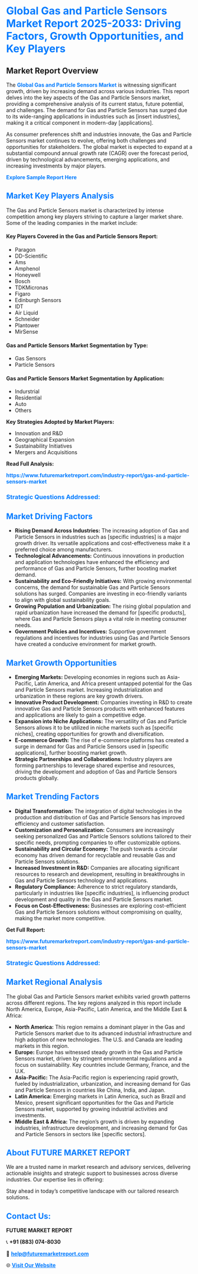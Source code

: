 <h1 style="color: #007BFF;">Global Gas and Particle Sensors Market Report 2025-2033: Driving Factors, Growth Opportunities, and Key Players</h1>

<section id="overview">
<h2>Market Report Overview</h2>
<p>The <a href="https://www.futuremarketreport.com/industry-report/gas-and-particle-sensors-market" style="color: #007BFF; text-decoration: none;"><strong>Global Gas and Particle Sensors Market</strong></a> is witnessing significant growth, driven by increasing demand across various industries. This report delves into the key aspects of the Gas and Particle Sensors market, providing a comprehensive analysis of its current status, future potential, and challenges. The demand for Gas and Particle Sensors has surged due to its wide-ranging applications in industries such as [insert industries], making it a critical component in modern-day [applications].</p>
<p>As consumer preferences shift and industries innovate, the Gas and Particle Sensors market continues to evolve, offering both challenges and opportunities for stakeholders. The global market is expected to expand at a substantial compound annual growth rate (CAGR) over the forecast period, driven by technological advancements, emerging applications, and increasing investments by major players.</p>
</section>

<section id="overview">
<p><a href="https://www.futuremarketreport.com/request-sample/reportId=76789" style="color: #007BFF; text-decoration: none;"><strong>Explore Sample Report Here</strong></a></p>
</section>

<section id="key-players">
<h2 style="color: #007BFF;">Market Key Players Analysis</h2>
<p>The Gas and Particle Sensors market is characterized by intense competition among key players striving to capture a larger market share. Some of the leading companies in the market include:</p>
<h4>Key Players Covered in the Gas and Particle Sensors Report:</h4>
<ul><li>Paragon</li><li>DD-Scientific</li><li>Ams</li><li>Amphenol</li><li>Honeywell</li><li>Bosch</li><li>TDKMicronas</li><li>Figaro</li><li>Edinburgh Sensors</li><li>IDT</li><li>Air Liquid</li><li>Schneider</li><li>Plantower</li><li>MirSense</li></ul>
<h4>Gas and Particle Sensors Market Segmentation by Type:</h4>
<ul><li>Gas Sensors</li><li>Particle Sensors</li></ul>

<h4>Gas and Particle Sensors Market Segmentation by Application:</h4>
<ul><li>Indurstrial</li><li>Residential</li><li>Auto</li><li>Others</li></ul>
<p><strong>Key Strategies Adopted by Market Players:</strong></p>
<ul>
<li>Innovation and R&D</li>
<li>Geographical Expansion</li>
<li>Sustainability Initiatives</li>
<li>Mergers and Acquisitions</li>
</ul>
</section>

<section>
<p><strong>Read Full Analysis: </strong></p><a href="https://www.futuremarketreport.com/industry-report/gas-and-particle-sensors-market" style="color: #007BFF; text-decoration: none;"><strong>https://www.futuremarketreport.com/industry-report/gas-and-particle-sensors-market</strong></a>
<h3 style="color: #007BFF;">Strategic Questions Addressed:</h3>
</section>

<section id="driving-factors">
<h2 style="color: #007BFF;">Market Driving Factors</h2>
<ul>
<li><strong>Rising Demand Across Industries:</strong> The increasing adoption of Gas and Particle Sensors in industries such as [specific industries] is a major growth driver. Its versatile applications and cost-effectiveness make it a preferred choice among manufacturers.</li>
<li><strong>Technological Advancements:</strong> Continuous innovations in production and application technologies have enhanced the efficiency and performance of Gas and Particle Sensors, further boosting market demand.</li>
<li><strong>Sustainability and Eco-Friendly Initiatives:</strong> With growing environmental concerns, the demand for sustainable Gas and Particle Sensors solutions has surged. Companies are investing in eco-friendly variants to align with global sustainability goals.</li>
<li><strong>Growing Population and Urbanization:</strong> The rising global population and rapid urbanization have increased the demand for [specific products], where Gas and Particle Sensors plays a vital role in meeting consumer needs.</li>
<li><strong>Government Policies and Incentives:</strong> Supportive government regulations and incentives for industries using Gas and Particle Sensors have created a conducive environment for market growth.</li>
</ul>
</section>

<section id="growth-opportunities">
<h2 style="color: #007BFF;">Market Growth Opportunities</h2>
<ul>
<li><strong>Emerging Markets:</strong> Developing economies in regions such as Asia-Pacific, Latin America, and Africa present untapped potential for the Gas and Particle Sensors market. Increasing industrialization and urbanization in these regions are key growth drivers.</li>
<li><strong>Innovative Product Development:</strong> Companies investing in R&D to create innovative Gas and Particle Sensors products with enhanced features and applications are likely to gain a competitive edge.</li>
<li><strong>Expansion into Niche Applications:</strong> The versatility of Gas and Particle Sensors allows it to be utilized in niche markets such as [specific niches], creating opportunities for growth and diversification.</li>
<li><strong>E-commerce Growth:</strong> The rise of e-commerce platforms has created a surge in demand for Gas and Particle Sensors used in [specific applications], further boosting market growth.</li>
<li><strong>Strategic Partnerships and Collaborations:</strong> Industry players are forming partnerships to leverage shared expertise and resources, driving the development and adoption of Gas and Particle Sensors products globally.</li>
</ul>
</section>

<section id="trending-factors">
<h2 style="color: #007BFF;">Market Trending Factors</h2>
<ul>
<li><strong>Digital Transformation:</strong> The integration of digital technologies in the production and distribution of Gas and Particle Sensors has improved efficiency and customer satisfaction.</li>
<li><strong>Customization and Personalization:</strong> Consumers are increasingly seeking personalized Gas and Particle Sensors solutions tailored to their specific needs, prompting companies to offer customizable options.</li>
<li><strong>Sustainability and Circular Economy:</strong> The push towards a circular economy has driven demand for recyclable and reusable Gas and Particle Sensors solutions.</li>
<li><strong>Increased Investment in R&D:</strong> Companies are allocating significant resources to research and development, resulting in breakthroughs in Gas and Particle Sensors technology and applications.</li>
<li><strong>Regulatory Compliance:</strong> Adherence to strict regulatory standards, particularly in industries like [specific industries], is influencing product development and quality in the Gas and Particle Sensors market.</li>
<li><strong>Focus on Cost-Effectiveness:</strong> Businesses are exploring cost-efficient Gas and Particle Sensors solutions without compromising on quality, making the market more competitive.</li>
</ul>
</section>

<section>
<p><strong>Get Full Report: </strong></p><a href="https://www.futuremarketreport.com/industry-report/gas-and-particle-sensors-market" style="color: #007BFF; text-decoration: none;"><strong>https://www.futuremarketreport.com/industry-report/gas-and-particle-sensors-market</strong></a>
<h3 style="color: #007BFF;">Strategic Questions Addressed:</h3>
</section>


<section id="regional-analysis">
<h2 style="color: #007BFF;">Market Regional Analysis</h2>
<p>The global Gas and Particle Sensors market exhibits varied growth patterns across different regions. The key regions analyzed in this report include North America, Europe, Asia-Pacific, Latin America, and the Middle East & Africa:</p>
<ul>
<li><strong>North America:</strong> This region remains a dominant player in the Gas and Particle Sensors market due to its advanced industrial infrastructure and high adoption of new technologies. The U.S. and Canada are leading markets in this region.</li>
<li><strong>Europe:</strong> Europe has witnessed steady growth in the Gas and Particle Sensors market, driven by stringent environmental regulations and a focus on sustainability. Key countries include Germany, France, and the U.K.</li>
<li><strong>Asia-Pacific:</strong> The Asia-Pacific region is experiencing rapid growth, fueled by industrialization, urbanization, and increasing demand for Gas and Particle Sensors in countries like China, India, and Japan.</li>
<li><strong>Latin America:</strong> Emerging markets in Latin America, such as Brazil and Mexico, present significant opportunities for the Gas and Particle Sensors market, supported by growing industrial activities and investments.</li>
<li><strong>Middle East & Africa:</strong> The region’s growth is driven by expanding industries, infrastructure development, and increasing demand for Gas and Particle Sensors in sectors like [specific sectors].</li>
</ul>
</section>

<footer>
<h2 style="color: #007BFF;">About FUTURE MARKET REPORT</h2>
<p>We are a trusted name in market research and advisory services, delivering actionable insights and strategic support to businesses across diverse industries. Our expertise lies in offering:</p>

<p>Stay ahead in today’s competitive landscape with our tailored research solutions.</p>

<h2 style="color: #007BFF;">Contact Us:</h2>
<p><strong>FUTURE MARKET REPORT</strong></p>
<p>📞 <strong>+91 (883) 074-8030</strong></p>
<p>📧 <strong><a href="mailto:help@futuremarketreport.com" style="color: #007BFF;">help@futuremarketreport.com</a></strong></p>
<p>🌐 <strong><a href="https://www.futuremarketreport.com/" style="color: #007BFF;">Visit Our Website</a></strong></p>
</footer>